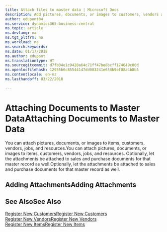 ```yaml
---
title: Attach files to master data | Microsoft Docs
description: Add pictures, documents, or images to customers, vendors and other master records, and let them be attached to invoices as well.
author: edupont04
ms.service: dynamics365-business-central
ms.topic: article
ms.devlang: na
ms.tgt_pltfrm: na
ms.workload: na
ms.search.keywords: 
ms.date: 01/17/2018
ms.author: edupont
ms.translationtype: HT
ms.sourcegitcommit: d7fb34e1c9428a64c71ff47be8bcff174649c00d
ms.openlocfilehash: 12955b6c85544147dd003241e658b9ef08a4b8b5
ms.contentlocale: en-nz
ms.lasthandoff: 03/22/2018

---
```

# <a name="attaching-documents-to-master-data"></a><span data-ttu-id="03659-103">Attaching Documents to Master Data</span><span class="sxs-lookup"><span data-stu-id="03659-103">Attaching Documents to Master Data</span></span>
<span data-ttu-id="03659-104">You can attach pictures, documents, or images to items, customers, vendors, jobs, and resources.</span><span class="sxs-lookup"><span data-stu-id="03659-104">You can attach pictures, documents, or images to items, customers, vendors, jobs, and resources.</span></span> <span data-ttu-id="03659-105">Optionally, let the attachments be attached to sales and purchase documents for that master record as well.</span><span class="sxs-lookup"><span data-stu-id="03659-105">Optionally, let the attachments be attached to sales and purchase documents for that master record as well.</span></span>  

## <a name="adding-attachments"></a><span data-ttu-id="03659-106">Adding Attachments</span><span class="sxs-lookup"><span data-stu-id="03659-106">Adding Attachments</span></span>


## <a name="see-also"></a><span data-ttu-id="03659-107">See Also</span><span class="sxs-lookup"><span data-stu-id="03659-107">See Also</span></span>
[<span data-ttu-id="03659-108">Register New Customers</span><span class="sxs-lookup"><span data-stu-id="03659-108">Register New Customers</span></span>](sales-how-register-new-customers.md)  
[<span data-ttu-id="03659-109">Register New Vendors</span><span class="sxs-lookup"><span data-stu-id="03659-109">Register New Vendors</span></span>](purchasing-how-register-new-vendors.md)  
[<span data-ttu-id="03659-110">Register New Items</span><span class="sxs-lookup"><span data-stu-id="03659-110">Register New Items</span></span>](inventory-how-register-new-items.md)  

